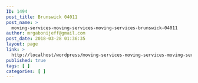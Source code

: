 ```yaml
---
ID: 1494
post_title: Brunswick 04011
post_name: >
  moving-services-moving-services-moving-services-brunswick-04011
author: mrgabonijeff@gmail.com
post_date: 2018-03-28 01:36:35
layout: page
link: >
  http://localhost/wordpress/moving-services-moving-services-moving-services-brunswick-04011/
published: true
tags: [ ]
categories: [ ]
---
```

